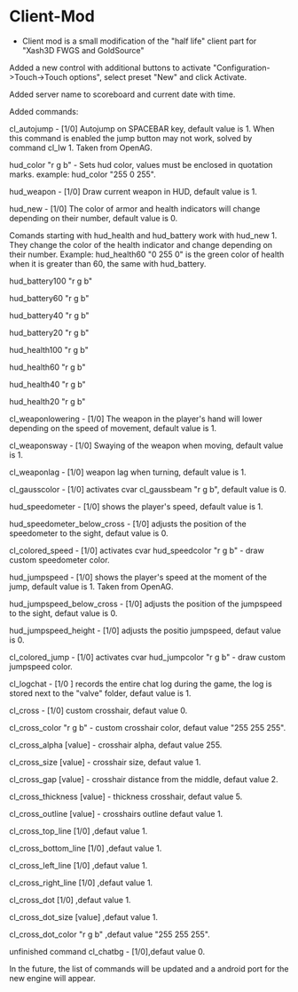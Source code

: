 # Client-Mod

* Client mod is a small modification of the "half life" client part for "Xash3D FWGS and GoldSource"
 
Added a new control with additional buttons to activate "Configuration->Touch->Touch options", select preset "New" and click Activate.

Added server name to scoreboard and current date with time.
 
Added commands:
  
cl_autojump - [1/0] Autojump on SPACEBAR key, default value is 1.
When this command is enabled the jump button may not work, solved by command cl_lw 1. Taken from OpenAG.
  
hud_color "r g b" - Sets hud color, values must be enclosed in quotation marks. example: hud_color "255 0 255".

hud_weapon - [1/0] Draw current weapon in HUD, default value is 1.

hud_new - [1/0] The color of armor and health indicators will change depending on their number, default value is 0.

Comands starting with hud_health and hud_battery work with hud_new 1. They change the color of the health indicator and change depending on their number. Example: hud_health60 "0 255 0" is the green color of health when it is greater than 60, the same with hud_battery.

  hud_battery100 "r g b"
  
  hud_battery60 "r g b"
  
  hud_battery40 "r g b"

  hud_battery20 "r g b"
  
  hud_health100 "r g b"

  hud_health60 "r g b"
 
  hud_health40 "r g b"
 
  hud_health20 "r g b"

cl_weaponlowering - [1/0] The weapon in the player's hand will lower depending on the speed of movement, default value is 1.

cl_weaponsway - [1/0] Swaying of the weapon when moving, default value is 1.

cl_weaponlag - [1/0] weapon lag when turning, default value is 1.

cl_gausscolor - [1/0] activates cvar cl_gaussbeam "r g b", default value is 0.

hud_speedometer - [1/0] shows the player's speed, default value is 1. 

hud_speedometer_below_cross - [1/0] adjusts the position of the speedometer to the sight, defaut value is 0.

cl_colored_speed - [1/0] activates cvar hud_speedcolor "r g b" - draw custom speedometer color.

hud_jumpspeed - [1/0] shows the player's speed at the moment of the jump, default value is 1. Taken from OpenAG.

hud_jumpspeed_below_cross - [1/0] adjusts the position of the jumpspeed to the sight, defaut value is 0.

hud_jumpspeed_height - [1/0] adjusts the positio jumpspeed, defaut value is 0.

cl_colored_jump - [1/0] activates cvar hud_jumpcolor "r g b" - draw custom jumpspeed color.

cl_logchat - [1/0 ] records the entire chat log during the game, the log is stored next to the "valve" folder, defaut value is 1.

cl_cross - [1/0] custom crosshair, defaut value 0.

cl_cross_color "r g b" - custom crosshair color, defaut value "255 255 255".

cl_cross_alpha [value] - crosshair alpha, defaut value 255.

cl_cross_size [value] - crosshair size, defaut value 1.

cl_cross_gap [value] - crosshair distance from the middle, defaut value 2.

cl_cross_thickness [value] - thickness crosshair, defaut value 5.

cl_cross_outline [value] - crosshairs outline defaut value 1.

cl_cross_top_line [1/0] ,defaut value 1.

cl_cross_bottom_line [1/0] ,defaut value 1.

cl_cross_left_line [1/0] ,defaut value 1.

cl_cross_right_line [1/0] ,defaut value 1.

cl_cross_dot [1/0] ,defaut value 1.

cl_cross_dot_size [value] ,defaut value 1.

cl_cross_dot_color "r g b" ,defaut value "255 255 255".

unfinished command cl_chatbg - [1/0],defaut value 0.

In the future, the list of commands will be updated and a android port for the new engine will appear.
